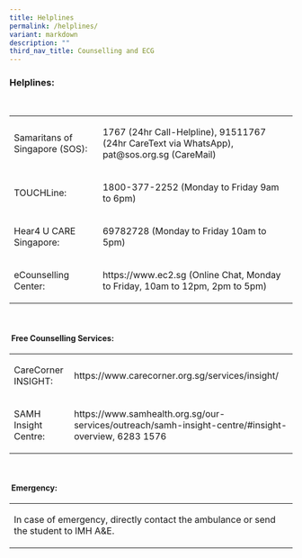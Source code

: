 ```yaml
---
title: Helplines
permalink: /helplines/
variant: markdown
description: ""
third_nav_title: Counselling and ECG
---
```

<h3><strong>Helplines:</strong></h3>
<p>&nbsp;&nbsp;</p>
<table style="minWidth: 50px">
<colgroup>
<col>
<col>
</colgroup>
<tbody>
<tr>
<td rowspan="1" colspan="1">
<p>Samaritans of Singapore (SOS):</p>
</td>
<td rowspan="1" colspan="1">
<p>1767 (24hr Call-Helpline), 91511767 (24hr CareText via WhatsApp), <a rel="noopener noreferrer nofollow" target="_blank">pat@sos.org.sg</a> (CareMail)</p>
</td>
</tr>
<tr>
<td rowspan="1" colspan="1">
<p>TOUCHLine:</p>
</td>
<td rowspan="1" colspan="1">
<p>1800-377-2252 (Monday to Friday 9am to 6pm)</p>
</td>
</tr>
<tr>
<td rowspan="1" colspan="1">
<p>Hear4 U CARE Singapore:</p>
</td>
<td rowspan="1" colspan="1">
<p>69782728 (Monday to Friday 10am to 5pm)</p>
</td>
</tr>
<tr>
<td rowspan="1" colspan="1">
<p>eCounselling Center:</p>
</td>
<td rowspan="1" colspan="1">
<p><a rel="noopener noreferrer nofollow" target="_blank">https://www.ec2.sg</a> (Online
Chat, Monday to Friday, 10am to 12pm, 2pm to 5pm)</p>
</td>
</tr>
</tbody>
</table>
<p>&nbsp;</p>
<h4>&nbsp;Free Counselling Services:</h4>
<table style="minWidth: 50px">
<colgroup>
<col>
<col>
</colgroup>
<tbody>
<tr>
<td rowspan="1" colspan="1">
<p>CareCorner INSIGHT:</p>
</td>
<td rowspan="1" colspan="1">
<p><a rel="noopener noreferrer nofollow" target="_blank">https://www.carecorner.org.sg/services/insight/</a>
</p>
</td>
</tr>
<tr>
<td rowspan="1" colspan="1">
<p>SAMH Insight Centre:</p>
</td>
<td rowspan="1" colspan="1">
<p><a rel="noopener noreferrer nofollow" target="_blank">https://www.samhealth.org.sg/our-services/outreach/samh-insight-centre/#insight-overview</a>,
6283 1576</p>
</td>
</tr>
</tbody>
</table>
<p>&nbsp;</p>
<h4>&nbsp;Emergency:</h4>
<table style="minWidth: 25px">
<colgroup>
<col>
</colgroup>
<tbody>
<tr>
<td rowspan="1" colspan="1">
<p>In case of emergency, directly contact the ambulance or send the student
to IMH A&amp;E.</p>
</td>
</tr>
</tbody>
</table>
<p></p>